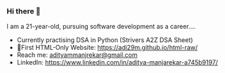 ### Hi there 👋

I am a 21-year-old, pursuing software development as a career....

-  Currently practising DSA in Python (Strivers A2Z DSA Sheet)
-  🔗First HTML-Only Website: https://adi29m.github.io/html-raw/
-  Reach me: adityammanjrekar@gmail.com
-  LinkedIn: https://www.linkedin.com/in/aditya-manjarekar-a745b9197/

